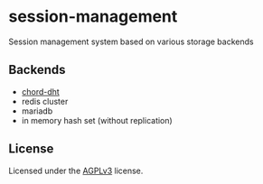 # session-management

Session management system based on various storage backends

## Backends

* [chord-dht](https://github.com/DCsunset/chord-dht)
* redis cluster
* mariadb
* in memory hash set (without replication)

## License

Licensed under the [AGPLv3](LICENSE) license.
